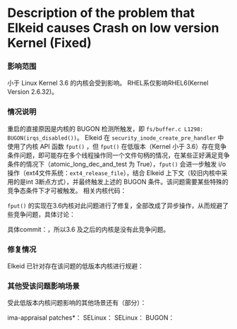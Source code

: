 # Description of the problem that Elkeid causes Crash on low version Kernel (Fixed)

### 影响范围
小于 Linux Kernel 3.6 的内核会受到影响。
RHEL系仅影响RHEL6(Kernel Version 2.6.32)。


### 情况说明
重启的直接原因是内核的 BUGON 检测所触发，即 `fs/buffer.c L1298: BUGON(irqs_disabled())`。
Elkeid 在 `security_inode_create_pre_handler` 中使用了内核 API 函数 `fput()` ，但 `fput()` 在低版本（Kernel 小于 3.6）存在竞争条件问题，即可能存在多个线程操作同一个文件句柄的情况，在某些正好满足竞争条件的情况下（atomic_long_dec_and_test 为 True），`fput()` 会进一步触发 i/o 操作（ext4文件系统：`ext4_release_file`），结合 Elkeid 上下文（较旧内核中采用的是int 3断点方式），并最终触发上述的 BUGON 条件。该问题需要某些特殊的竞争态条件下才可被触发。
相关内核代码：
[](https://elixir.bootlin.com/linux/v2.6.32/source/fs/file_table.c#L227)
[](https://elixir.bootlin.com/linux/v2.6.32/source/fs/file_table.c#L281)

`fput()` 的实现在3.6内核对此问题进行了修复，全部改成了异步操作，从而规避了些竞争问题，具体讨论：[](https://lwn.net/Articles/494158/)

具体commit：[](https://github.com/torvalds/linux/commit/4a9d4b024a3102fc083c925c242d98ac27b1c5f6)，所以3.6 及之后的内核是没有此竞争问题。


### 修复情况
Elkeid 已针对存在该问题的低版本内核进行规避：[](https://github.com/bytedance/Elkeid/pull/270)


### 其他受该问题影响场景
受此低版本内核问题影响的其他场景还有（部分）：

ima-appraisal patches*：
[](https://lwn.net/Articles/494173/)
SELinux：[](http://realtechtalk.com/Kernel_panic_not_syncing_Attempted_to_kill_init_Pid_1comm_init_Tained_GI2632358el6x86_64_1_Call_Trace_%5Bfffffff8150cfc8%5D_panic0xa00x16f_%5Bfffffff81073ae2%5D_do_exit0x8620x870_%5Bfffffff81182885%5D_fput0x250-1344-articles)
SELinux：
[](https://elixir.bootlin.com/linux/v3.4.113/source/security/selinux/hooks.c#L2240)
BUGON：
[](https://www.spinics.net/lists/kernel/msg1622221.html)